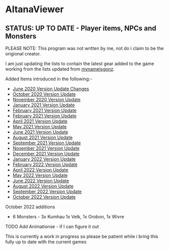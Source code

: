 # AltanaViewer

## STATUS: UP TO DATE - Player items, NPCs and Monsters

PLEASE NOTE: This program was not written by me, not do i claim to be the origional creator. 

I am just updating the lists to contain the latest gear added to the game working from the lists updated from [mynameisgonz](https://github.com/mynameisgonz/AltanaView).

Added Items introduced in the following:-
* [June 2020 Version Update Changes](https://www.bg-wiki.com/ffxi/June_2020_Version_Update_Changes)
* [October 2020 Version Update](https://www.bg-wiki.com/ffxi/August_2020_Version_Update_Changes)
* [November 2020 Version Update](https://www.bg-wiki.com/ffxi/November_2020_Version_Update_Changes)
* [January 2021 Version Update](https://www.bg-wiki.com/ffxi/January_2021_Version_Update_Changes)
* [February 2021 Version Update](https://www.bg-wiki.com/ffxi/February_2021_Version_Update_Changes)
* [February 2021 Version Update](https://www.bg-wiki.com/ffxi/March_2021_Version_Update_Changes)
* [April 2021 Version Update](https://www.bg-wiki.com/ffxi/April_2021_Version_Update_Changes)
* [May 2021 Version Update](https://www.bg-wiki.com/ffxi/May_2021_Version_Update_Changes)
* [June 2021 Version Update](https://www.bg-wiki.com/ffxi/June_2021_Version_Update_Changes)
* [August 2021 Version Update](https://www.bg-wiki.com/ffxi/August_2021_Version_Update_Changes)
* [September 2021 Version Update](https://www.bg-wiki.com/ffxi/September_2021_Version_Update_Changes)
* [November 2021 Version Update](https://www.bg-wiki.com/ffxi/November_2021_Version_Update_Changes)
* [December 2021 Version Update](https://www.bg-wiki.com/ffxi/December_2021_Version_Update_Changes)
* [January 2022 Version Update](https://www.bg-wiki.com/ffxi/January_2022_Version_Update_Changes)
* [February 2022 Version Update](https://www.bg-wiki.com/ffxi/February_2022_Version_Update_Changes)
* [April 2022 Version Update](https://www.bg-wiki.com/ffxi/April_2022_Version_Update_Changes)
* [May 2022 Version Update](https://www.bg-wiki.com/ffxi/May_2022_Version_Update_Changes)
* [June 2022 Version Update](https://www.bg-wiki.com/ffxi/June_2022_Version_Update_Changes)
* [August 2022 Version Update](https://www.bg-wiki.com/ffxi/August_2022_Version_Update_Changes)
* [September 2022 Version Update](https://www.bg-wiki.com/ffxi/September_2022_Version_Update_Changes)
* [October 2022 Version Update](https://www.bg-wiki.com/ffxi/October_2022_Version_Update_Changes)

October 2022 additions
* 6 Monsters - 3x Kumhau 1x Velk, 1x Orobon, 1x Wivre



TODO 
Add Animationse - if I can figure it out

This is currently a work in progress so please be patient while i bring this fully up to date with the current games